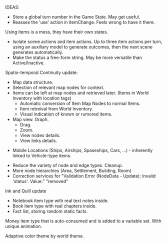 IDEAS:

+ Store a global turn number in the Game State. May get useful.
+ Reasses the 'use' action in itemChange. Feels wrong to have it there.

Using items is a mess, they have their own states.
  - Isolate scene actions and item actions. Up to three item actions per turn, using an auxiliary model to generate outcomes, then the next scene generates automatically.
  - Make the status a free-form string. May be more versatile than Active/Inactive.

Spatio-temporal Continuity update:
  + Map data structure.
  + Selection of relevant map nodes for context.
  + Items can be left at map nodes and retrieved later. (Items in World Inventory with location tags)
    - Automatic conversion of Item Map Nodes to normal Items.
    + Item retreival from World Inventory.
    - Visual indication of known or rumored items.
  + Map view. Graph.
    + Drag.
    + Zoom.
    + View nodes details.
    + View links details.
  - Mobile Locations (Ships, Airships, Spaseships, Cars, ...) - inherently linked to Vehicle-type items.
  + Reduce the variety of node and edge types. Cleanup.
  + More node hierarchies (Area, Settlement, Building, Room)
  + Correction services for "Validation Error (NodeData - Update): Invalid 'status'. Value:"  "removed"

Ink and Quill update
 - Notebook item type with real text notes inside.
 - Book item type with real chapters inside.
 - Fact list, storing random static facts.

Money item type that is auto-consumed and is added to a variable set. With unique animation.

Adaptive color theme by world theme.
